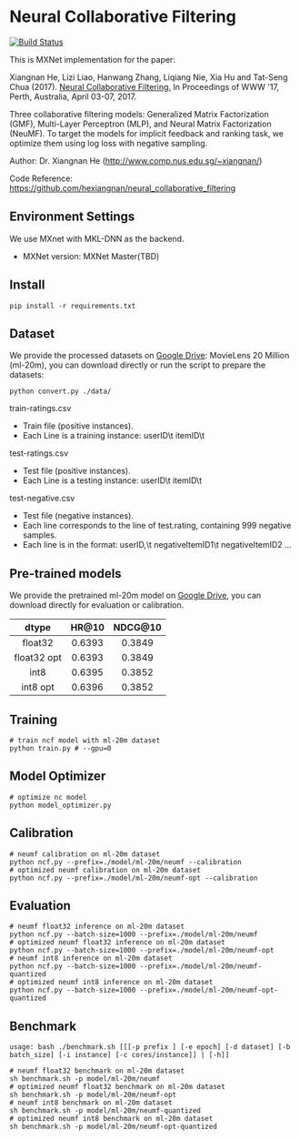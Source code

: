 <!--- Licensed to the Apache Software Foundation (ASF) under one -->
<!--- or more contributor license agreements.  See the NOTICE file -->
<!--- distributed with this work for additional information -->
<!--- regarding copyright ownership.  The ASF licenses this file -->
<!--- to you under the Apache License, Version 2.0 (the -->
<!--- "License"); you may not use this file except in compliance -->
<!--- with the License.  You may obtain a copy of the License at -->

<!---   http://www.apache.org/licenses/LICENSE-2.0 -->

<!--- Unless required by applicable law or agreed to in writing, -->
<!--- software distributed under the License is distributed on an -->
<!--- "AS IS" BASIS, WITHOUT WARRANTIES OR CONDITIONS OF ANY -->
<!--- KIND, either express or implied.  See the License for the -->
<!--- specific language governing permissions and limitations -->
<!--- under the License. -->

# Neural Collaborative Filtering

[![Build Status](https://travis-ci.com/xinyu-intel/ncf_mxnet.svg?branch=master)](https://travis-ci.com/xinyu-intel/ncf_mxnet)

This is MXNet implementation for the paper:

Xiangnan He, Lizi Liao, Hanwang Zhang, Liqiang Nie, Xia Hu and Tat-Seng Chua (2017). [Neural Collaborative Filtering.](http://dl.acm.org/citation.cfm?id=3052569) In Proceedings of WWW '17, Perth, Australia, April 03-07, 2017.

Three collaborative filtering models: Generalized Matrix Factorization (GMF), Multi-Layer Perceptron (MLP), and Neural Matrix Factorization (NeuMF). To target the models for implicit feedback and ranking task, we optimize them using log loss with negative sampling. 

Author: Dr. Xiangnan He (http://www.comp.nus.edu.sg/~xiangnan/)

Code Reference: https://github.com/hexiangnan/neural_collaborative_filtering

## Environment Settings
We use MXnet with MKL-DNN as the backend. 
- MXNet version:  MXNet Master(TBD)

## Install
```
pip install -r requirements.txt
```

## Dataset

We provide the processed datasets on [Google Drive](https://drive.google.com/drive/folders/1qACR_Zhc2O2W0RrazzcepM2vJeh0MMdO?usp=sharing): MovieLens 20 Million (ml-20m), you can download directly or 
run the script to prepare the datasets:
```
python convert.py ./data/
```

train-ratings.csv
- Train file (positive instances).
- Each Line is a training instance: userID\t itemID\t 

test-ratings.csv
- Test file (positive instances). 
- Each Line is a testing instance: userID\t itemID\t 

test-negative.csv
- Test file (negative instances).
- Each line corresponds to the line of test.rating, containing 999 negative samples.  
- Each line is in the format: userID,\t negativeItemID1\t negativeItemID2 ...

## Pre-trained models

We provide the pretrained ml-20m model on [Google Drive](https://drive.google.com/drive/folders/1qACR_Zhc2O2W0RrazzcepM2vJeh0MMdO?usp=sharing), you can download directly for evaluation or calibration.

|dtype|HR@10|NDCG@10|
|:---:|:--:|:--:|
|float32|0.6393|0.3849|
|float32 opt|0.6393|0.3849|
|int8|0.6395|0.3852|
|int8 opt|0.6396|0.3852|

## Training

```
# train ncf model with ml-20m dataset
python train.py # --gpu=0
```

## Model Optimizer

```
# optimize nc model
python model_optimizer.py
```

## Calibration

```
# neumf calibration on ml-20m dataset
python ncf.py --prefix=./model/ml-20m/neumf --calibration
# optimized neumf calibration on ml-20m dataset
python ncf.py --prefix=./model/ml-20m/neumf-opt --calibration
```

## Evaluation

```
# neumf float32 inference on ml-20m dataset
python ncf.py --batch-size=1000 --prefix=./model/ml-20m/neumf
# optimized neumf float32 inference on ml-20m dataset
python ncf.py --batch-size=1000 --prefix=./model/ml-20m/neumf-opt
# neumf int8 inference on ml-20m dataset
python ncf.py --batch-size=1000 --prefix=./model/ml-20m/neumf-quantized
# optimized neumf int8 inference on ml-20m dataset
python ncf.py --batch-size=1000 --prefix=./model/ml-20m/neumf-opt-quantized
```

## Benchmark

```
usage: bash ./benchmark.sh [[[-p prefix ] [-e epoch] [-d dataset] [-b batch_size] [-i instance] [-c cores/instance]] | [-h]]

# neumf float32 benchmark on ml-20m dataset
sh benchmark.sh -p model/ml-20m/neumf
# optimized neumf float32 benchmark on ml-20m dataset
sh benchmark.sh -p model/ml-20m/neumf-opt
# neumf int8 benchmark on ml-20m dataset
sh benchmark.sh -p model/ml-20m/neumf-quantized
# optimized neumf int8 benchmark on ml-20m dataset
sh benchmark.sh -p model/ml-20m/neumf-opt-quantized
```
